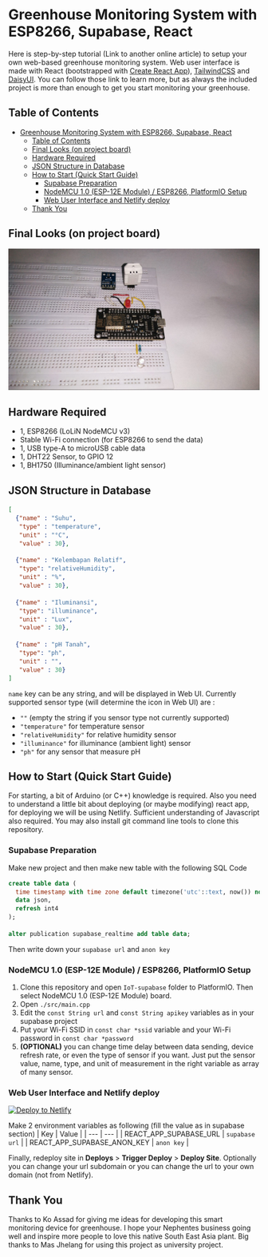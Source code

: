 # Greenhouse Monitoring System with ESP8266, Supabase, React

Here is step-by-step tutorial (Link to another online article) to setup your own web-based greenhouse monitoring system. Web user interface is made with React (bootstrapped with [Create React App](./REACT.md)), [TailwindCSS](https://tailwindcss.com/docs/guides/create-react-app) and [DaisyUI](https://daisyui.com/docs/install/). You can follow those link to learn more, but as always the included project is more than enough to get you start monitoring your greenhouse.


## Table of Contents
- [Greenhouse Monitoring System with ESP8266, Supabase, React](#greenhouse-monitoring-system-with-esp8266-supabase-react)
  - [Table of Contents](#table-of-contents)
  - [Final Looks (on project board)](#final-looks-on-project-board)
  - [Hardware Required](#hardware-required)
  - [JSON Structure in Database](#json-structure-in-database)
  - [How to Start (Quick Start Guide)](#how-to-start-quick-start-guide)
    - [Supabase Preparation](#supabase-preparation)
    - [NodeMCU 1.0 (ESP-12E Module) / ESP8266, PlatformIO Setup](#nodemcu-10-esp-12e-module--esp8266-platformio-setup)
    - [Web User Interface and Netlify deploy](#web-user-interface-and-netlify-deploy)
  - [Thank You](#thank-you)

## Final Looks (on project board)

![Final look](./pictures/Final%20Looks.jpeg)

## Hardware Required

- 1, ESP8266 (LoLiN NodeMCU v3)
- Stable Wi-Fi connection (for ESP8266 to send the data)
- 1, USB type-A to microUSB cable data
- 1, DHT22 Sensor, to GPIO 12
- 1, BH1750 (Illuminance/ambient light sensor)

## JSON Structure in Database

```json
[
  {"name" : "Suhu",
   "type" : "temperature",
   "unit" : "°C",
   "value" : 30},

  {"name" : "Kelembapan Relatif",
   "type": "relativeHumidity",
   "unit" : "%",
   "value" : 30},

  {"name" : "Iluminansi",
   "type": "illuminance",
   "unit" : "Lux",
   "value" : 30},

  {"name" : "pH Tanah",
   "type": "ph",
   "unit" : "",
   "value" : 30}
]
```

`name` key can be any string, and will be displayed in Web UI. Currently supported sensor type (will determine the icon in Web UI) are : 

- `""` (empty the string if you sensor type not currently supported)
- `"temperature"` for temperature sensor
- `"relativeHumidity"` for relative humidity sensor
- `"illuminance"` for illuminance (ambient light) sensor
- `"ph"` for any sensor that measure pH

## How to Start (Quick Start Guide)

For starting, a bit of Arduino (or C++) knowledge is required. Also you need to understand a little bit about deploying (or maybe modifying) react app, for deploying we will be using Netlify. Sufficient understanding of Javascript also required. You may also install git command line tools to clone this repository.


### Supabase Preparation

Make new project and then make new table with the following SQL Code

```sql
create table data (
  time timestamp with time zone default timezone('utc'::text, now()) not null PRIMARY KEY,
  data json,
  refresh int4
);

alter publication supabase_realtime add table data;
```

Then write down your `supabase url` and `anon key`

### NodeMCU 1.0 (ESP-12E Module) / ESP8266, PlatformIO Setup 

1. Clone this repository and open `IoT-supabase` folder to PlatformIO. Then select NodeMCU 1.0 (ESP-12E Module) board. 
2. Open `./src/main.cpp`
3. Edit the `const String url` and `const String apikey` variables as in your supabase project
4. Put your Wi-Fi SSID in `const char *ssid` variable and your Wi-Fi password in `const char *password`
5. **(OPTIONAL)** you can change time delay between data sending, device refresh rate, or even the type of sensor if you want. Just put the sensor value, name, type, and unit of measurement in the right variable as array of many sensor.

### Web User Interface and Netlify deploy

[![Deploy to Netlify](https://www.netlify.com/img/deploy/button.svg)](https://app.netlify.com/start/deploy?repository=https://github.com/jhagas/greenhouse-ui)

Make 2 environment variables as following (fill the value as in supabase section)
| Key | Value |
| --- | --- |
| REACT_APP_SUPABASE_URL | `supabase url` |
| REACT_APP_SUPABASE_ANON_KEY | `anon key` |

Finally, redeploy site in **Deploys** > **Trigger Deploy** > **Deploy Site**. Optionally you can change your url subdomain or you can change the url to your own domain (not from Netlify).

## Thank You

Thanks to Ko Assad for giving me ideas for developing this smart monitoring device for greenhouse. I hope your Nephentes business going well and inspire more people to love this native South East Asia plant. Big thanks to Mas Jhelang for using this project as university project.